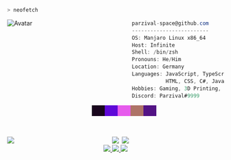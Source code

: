 ```zsh
> neofetch
```

<a href="https://parzival.space">
  <img align="left" src="https://github.com/parzival-space.png" alt="Avatar" width="290"/>
</a>

```csharp
parzival-space@github.com
-------------------------
OS: Manjaro Linux x86_64
Host: Infinite
Shell: /bin/zsh
Pronouns: He/Him
Location: Germany
Languages: JavaScript, TypeScript,
           HTML, CSS, C#, Java, C++, Rust
Hobbies: Gaming, 3D Printing, Hardware Hacking
Discord: Parzival#9999
```

<p align="center">
  &nbsp; &nbsp; &nbsp; &nbsp; &nbsp;
  <img
    alt=""
    src="images/19061d.png"
    width="30"
    height="25"
  /><img
    alt=""
    src="images/5f08d8.png"
    width="30"
    height="25"
  /><img
    alt=""
    src="images/e65bec.png"
    width="30"
    height="25"
  /><img
    alt=""
    src="images/ae7367.png"
    width="30"
    height="25"
  /><img
    alt=""
    src="images/531385.png"
    width="30"
    height="25"
  />
</p>

</br>

<p align="center">
  <a href="https://github.com/DenverCoder1/github-readme-streak-stats" target="_blank">
     <img
      src="https://github-readme-streak-stats.herokuapp.com?user=parzival-space&theme=dark&hide_border=true&background=00000000&count_private=true&ring=5f08d8&fire=5f08d8&currStreakLabel=5f08d8"
      align="left"
      width="47%"
    />
  </a>
  <a href="https://github.com/anuraghazra/github-readme-stats" target="_blank">
    <img 
      src="https://github-readme-stats.vercel.app/api?username=parzival-space&hide_title=true&hide_border=true&bg_color=00000000&text_color=FFFFFF&title_color=5f08d8"
      align="right"
      width="47%"
    />
  </a>
</p>

<!--
<p align="center">
  <a href="https://github.com/ryo-ma/github-profile-trophy">
    <img
      src="https://github-profile-trophy.vercel.app/?username=parzival-space&no-bg=true&no-frame=true&margin-h=15&color=02FAFC&theme=darkhub"
      align="center"
    />
  </a>
</p>
-->

<p align="center">
  <a href="https://ubuntu.com/" target="_blank">
    <img src="https://img.shields.io/badge/Ubuntu-E95420?style=for-the-badge&logo=ubuntu&logoColor=white">
  </a>
  <a href="https://manjaro.org/" target="_blank">
    <img src="https://img.shields.io/badge/Manjaro-35BF5C?style=for-the-badge&logo=Manjaro&logoColor=white">
  </a>
  <a href="https://www.microsoft.com/de-de/windows" target="_blank">
    <img src="https://img.shields.io/badge/Windows-0078D6?logo=windows&logoColor=fff&style=for-the-badge">
  </a>
  <a href="https://www.android.com/" target="_blank">
    <img src="https://img.shields.io/badge/Android-3DDC84?logo=android&logoColor=fff&style=for-the-badge">
  </a>
</p>
